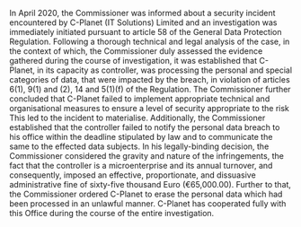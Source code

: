 In April 2020, the Commissioner was informed about a security incident encountered by C-Planet (IT Solutions) Limited and an investigation was immediately initiated pursuant to article 58 of the General Data Protection Regulation.
Following a thorough technical and legal analysis of the case, in the context of which, the Commissioner duly assessed the evidence gathered during the course of investigation, it was established that C-Planet, in its capacity as controller, was processing the personal and special categories of data, that were impacted by the breach, in violation of articles 6(1), 9(1) and (2), 14 and 5(1)(f) of the Regulation.
The Commissioner further concluded that C-Planet failed to implement appropriate technical and organisational measures to ensure a level of security appropriate to the risk This led to the incident to materialise. Additionally, the Commissioner established that the controller failed to notify the personal data breach to his office within the deadline stipulated by law and to communicate the same to the effected data subjects.
In his legally-binding decision, the Commissioner considered the gravity and nature of the infringements, the fact that the controller is a microenterprise and its annual turnover, and consequently, imposed an effective, proportionate, and dissuasive administrative fine of sixty-five thousand Euro (€65,000.00). Further to that, the Commissioner ordered C-Planet to erase the personal data which had been processed in an unlawful manner.
C-Planet has cooperated fully with this Office during the course of the entire investigation.
